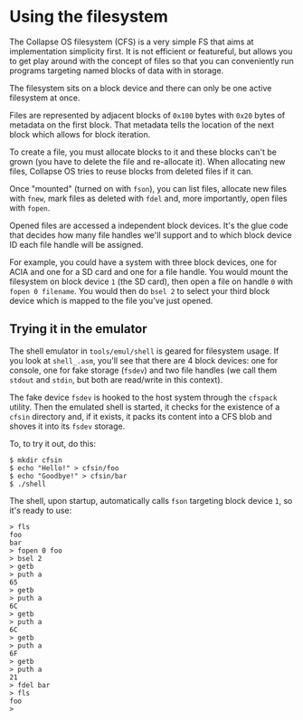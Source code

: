 # Using the filesystem

The Collapse OS filesystem (CFS) is a very simple FS that aims at implementation
simplicity first. It is not efficient or featureful, but allows you to get
play around with the concept of files so that you can conveniently run programs
targeting named blocks of data with in storage.

The filesystem sits on a block device and there can only be one active
filesystem at once.

Files are represented by adjacent blocks of `0x100` bytes with `0x20` bytes of
metadata on the first block. That metadata tells the location of the next block
which allows for block iteration.

To create a file, you must allocate blocks to it and these blocks can't be
grown (you have to delete the file and re-allocate it). When allocating new
files, Collapse OS tries to reuse blocks from deleted files if it can.

Once "mounted" (turned on with `fson`), you can list files, allocate new files
with `fnew`, mark files as deleted with `fdel` and, more importantly, open files
with `fopen`.

Opened files are accessed a independent block devices. It's the glue code that
decides how many file handles we'll support and to which block device ID each
file handle will be assigned.

For example, you could have a system with three block devices, one for ACIA and
one for a SD card and one for a file handle. You would mount the filesystem on
block device `1` (the SD card), then open a file on handle `0` with `fopen 0
filename`. You would then do `bsel 2` to select your third block device which
is mapped to the file you've just opened.

## Trying it in the emulator

The shell emulator in `tools/emul/shell` is geared for filesystem usage. If you
look at `shell_.asm`, you'll see that there are 4 block devices: one for
console, one for fake storage (`fsdev`) and two file handles (we call them
`stdout` and `stdin`, but both are read/write in this context).

The fake device `fsdev` is hooked to the host system through the `cfspack`
utility. Then the emulated shell is started, it checks for the existence of a
`cfsin` directory and, if it exists, it packs its content into a CFS blob and
shoves it into its `fsdev` storage.

To, to try it out, do this:

    $ mkdir cfsin
    $ echo "Hello!" > cfsin/foo
    $ echo "Goodbye!" > cfsin/bar
    $ ./shell

The shell, upon startup, automatically calls `fson` targeting block device `1`,
so it's ready to use:

    > fls
    foo
    bar
    > fopen 0 foo
    > bsel 2
    > getb
    > puth a
    65
    > getb
    > puth a
    6C
    > getb
    > puth a
    6C
    > getb
    > puth a
    6F
    > getb
    > puth a
    21
    > fdel bar
    > fls
    foo
    >
